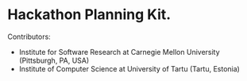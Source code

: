 # Hackathon Planning Kit.

Contributors:
- Institute for Software Research at Carnegie Mellon University (Pittsburgh, PA, USA)
- Institute of Computer Science at University of Tartu (Tartu, Estonia)

